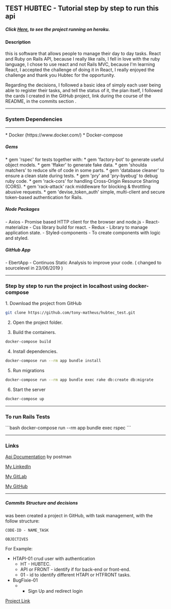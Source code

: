 <h2>TEST  HUBTEC  - Tutorial step by step to run this api</h2>
<h5>Click <a href="https://hubtec-front.herokuapp.com/auth/sign-up">Here</a>, to see the project running on heroku.</h5>
<h4>Description</h4>
this is software that allows people to manage their day to day tasks.
React and Ruby on Rails API, because I really like rails, I fell in love with the ruby language, I chose to use react and not Rails MVC, because I'm learning React, I accepted the challenge of doing it in React, I really enjoyed the challenge and thank you Hubtec for the opportunity.

Regarding the decisions, I followed a basic idea of simply each user being able to register their tasks, and tell the status of it, the plan itself, I followed the cards I created in the GitHub project, link during the course of the README, in the commits section .
<hr/>
<h3>System Dependencies</h3>
<hr/>
* Docker (https://www.docker.com/)
* Docker-compose

<h5>Gems</h5>
* gem 'rspec' for tests together with:
  * gem 'factory-bot' to generate useful object models.
  * gem 'ffaker' to generate fake data.
  * gem 'shoulda matchers' to reduce sife of code in some parts.
  * gem 'database cleaner' to ensure a clean state during tests.
* gem 'pry' and 'pry-byebug' to debug ruby code.
* gem 'rack-cors' for handling Cross-Origin Resource Sharing (CORS).
* gem 'rack-attack' rack middleware for blocking & throttling abusive requests.
* gem 'devise_token_auth' simple, multi-client and secure token-based authentication for Rails.

<h5>Node Packages</h5>
- Axios - Promise based HTTP client for the browser and node.js
- React-materialize - Css library build for react.
- Redux - Library to manage application state.
- Styled-components - To create components with logic and styled.
<h5>GitHub App</h5>
- EbertApp - Continuos Static Analysis to improve your code. ( changed to sourcelevel in 23/06/2019 )
<hr/>
<h3>Step by step to run the project in localhost using docker-compose</h3>
1. Download the project from GitHub

```bash
git clone https://github.com/tony-matheus/hubtec_test.git
```

2. Open the project folder.

3. Build the containers.

```bash
docker-compose build
```

4. Install dependencies.

```bash
docker-compose run --rm app bundle install
```

5. Run migrations

```bash
docker-compose run --rm app bundle exec rake db:create db:migrate
```

6. Start the server

```bash
docker-compose up
```

   

<hr/>
<h3>To run Rails Tests </h3>
```bash
docker-compose run --rm app bundle exec rspec
```

<hr/>
<h3>Links</h3>
<a href="https://documenter.getpostman.com/view/6888921/S1a1bUJc?version=latest">Api Documentation</a> by postman 

<a href="https://www.linkedin.com/in/tony-matheus-55909313b">My LinkedIn</a>

<a href="https://gitlab.com/Tony_matheus">My GitLab</a>

<a href="https://github.com/tony-matheus">My GitHub</a>

<hr/>
<h5>Commits Structure and decisions</h5>
was been created a project in GitHub, with task management, with the follow structure:

```
CODE-ID - NAME_TASK

OBJECTIVES
```

For Example:

- HTAPI-01 crud user with authentication
  - HT - HUBTEC.
  - API  or FRONT - identify if for back-end or front-end.
  - 01 - id to identify different HTAPI or HTFRONT tasks.
- BugFixie-01
  - - Sign Up and redirect login

<a href="https://github.com/tony-matheus/hubtec_test/projects/1">Project Link </a>